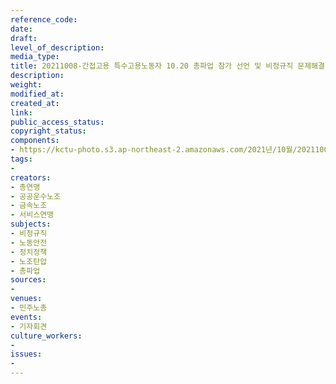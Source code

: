 ```yaml
---
reference_code: 
date: 
draft: 
level_of_description: 
media_type: 
title: 20211008-간접고용 특수고용노동자 10.20 총파업 참가 선언 및 비정규직 문제해결 촉구 기자회견
description: 
weight: 
modified_at: 
created_at: 
link: 
public_access_status: 
copyright_status: 
components:
- https://kctu-photo.s3.ap-northeast-2.amazonaws.com/2021년/10월/20211008-간접고용+특수고용노동자+10.20+총파업+참가+선언+및+비정규직+문제해결+촉구+기자회견/_1D29174.jpg
tags:
- 
creators:
- 총연맹
- 공공운수노조
- 금속노조
- 서비스연맹
subjects:
- 비정규직
- 노동안전
- 정치정책
- 노조탄압
- 총파업
sources:
- 
venues:
- 민주노총
events:
- 기자회견
culture_workers:
- 
issues:
- 
---
```


